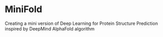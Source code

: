 # MiniFold
Creating a mini version of Deep Learning for Protein Structure Prediction inspired by DeepMind AlphaFold algorithm

